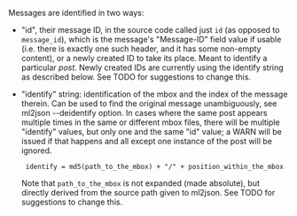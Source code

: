 Messages are identified in two ways:

 * "id", their message ID, in the source code called just `id` (as
   opposed to `message_id`), which is the message's "Message-ID" field
   value if usable (i.e. there is exactly one such header, and it has
   some non-empty content), or a newly created ID to take its
   place. Meant to identify a particular *post*. Newly created IDs are
   currently using the identify string as described below. See TODO
   for suggestions to change this.

 * "identify" string: identification of the mbox and the index of the
   message therein. Can be used to find the original message
   unambiguously, see ml2json --deidentify option. In cases where the
   same post appears multiple times in the same or different mbox
   files, there will be multiple "identify" values, but only one and
   the same "id" value; a WARN will be issued if that happens and all
   except one instance of the post will be ignored.

        identify = md5(path_to_the_mbox) + "/" + position_within_the_mbox

   Note that `path_to_the_mbox` is not expanded (made absolute), but
   directly derived from the source path given to ml2json. See TODO
   for suggestions to change this.
